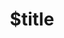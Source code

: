 ---
title: $title
second_title: Aspose.3D untuk .NET API Referensi
description: $description
type: docs
weight: $weight
url: /id/net/$ref/
---